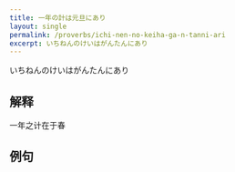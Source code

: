 ```yaml
---
title: 一年の計は元旦にあり
layout: single
permalink: /proverbs/ichi-nen-no-keiha-ga-n-tanni-ari
excerpt: いちねんのけいはがんたんにあり
---
```


いちねんのけいはがんたんにあり

## 解释

一年之计在于春

## 例句


